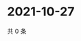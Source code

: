 # 2021-10-27

共 0 条

<!-- BEGIN -->
<!-- 最后更新时间 Wed Oct 27 2021 04:15:45 GMT+0800 (China Standard Time) -->

<!-- END -->
